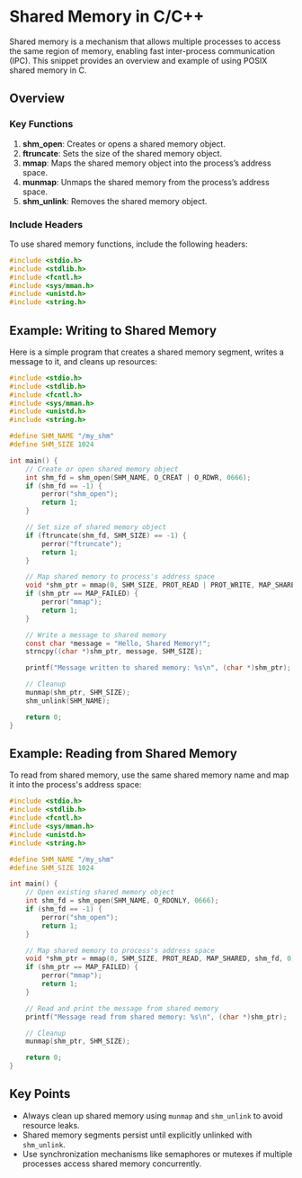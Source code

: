 # Shared Memory in C/C++

Shared memory is a mechanism that allows multiple processes to access the same region of memory, enabling fast inter-process communication (IPC). This snippet provides an overview and example of using POSIX shared memory in C.

## Overview

### Key Functions
1. **shm_open**: Creates or opens a shared memory object.
2. **ftruncate**: Sets the size of the shared memory object.
3. **mmap**: Maps the shared memory object into the process’s address space.
4. **munmap**: Unmaps the shared memory from the process’s address space.
5. **shm_unlink**: Removes the shared memory object.

### Include Headers
To use shared memory functions, include the following headers:
```c
#include <stdio.h>
#include <stdlib.h>
#include <fcntl.h>
#include <sys/mman.h>
#include <unistd.h>
#include <string.h>
```

## Example: Writing to Shared Memory

Here is a simple program that creates a shared memory segment, writes a message to it, and cleans up resources:

```c
#include <stdio.h>
#include <stdlib.h>
#include <fcntl.h>
#include <sys/mman.h>
#include <unistd.h>
#include <string.h>

#define SHM_NAME "/my_shm"
#define SHM_SIZE 1024

int main() {
    // Create or open shared memory object
    int shm_fd = shm_open(SHM_NAME, O_CREAT | O_RDWR, 0666);
    if (shm_fd == -1) {
        perror("shm_open");
        return 1;
    }

    // Set size of shared memory object
    if (ftruncate(shm_fd, SHM_SIZE) == -1) {
        perror("ftruncate");
        return 1;
    }

    // Map shared memory to process's address space
    void *shm_ptr = mmap(0, SHM_SIZE, PROT_READ | PROT_WRITE, MAP_SHARED, shm_fd, 0);
    if (shm_ptr == MAP_FAILED) {
        perror("mmap");
        return 1;
    }

    // Write a message to shared memory
    const char *message = "Hello, Shared Memory!";
    strncpy((char *)shm_ptr, message, SHM_SIZE);

    printf("Message written to shared memory: %s\n", (char *)shm_ptr);

    // Cleanup
    munmap(shm_ptr, SHM_SIZE);
    shm_unlink(SHM_NAME);

    return 0;
}
```

## Example: Reading from Shared Memory

To read from shared memory, use the same shared memory name and map it into the process's address space:

```c
#include <stdio.h>
#include <stdlib.h>
#include <fcntl.h>
#include <sys/mman.h>
#include <unistd.h>
#include <string.h>

#define SHM_NAME "/my_shm"
#define SHM_SIZE 1024

int main() {
    // Open existing shared memory object
    int shm_fd = shm_open(SHM_NAME, O_RDONLY, 0666);
    if (shm_fd == -1) {
        perror("shm_open");
        return 1;
    }

    // Map shared memory to process's address space
    void *shm_ptr = mmap(0, SHM_SIZE, PROT_READ, MAP_SHARED, shm_fd, 0);
    if (shm_ptr == MAP_FAILED) {
        perror("mmap");
        return 1;
    }

    // Read and print the message from shared memory
    printf("Message read from shared memory: %s\n", (char *)shm_ptr);

    // Cleanup
    munmap(shm_ptr, SHM_SIZE);

    return 0;
}
```

## Key Points
- Always clean up shared memory using `munmap` and `shm_unlink` to avoid resource leaks.
- Shared memory segments persist until explicitly unlinked with `shm_unlink`.
- Use synchronization mechanisms like semaphores or mutexes if multiple processes access shared memory concurrently.